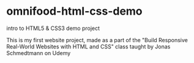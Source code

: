 # omnifood-html-css-demo
intro to HTML5 &amp; CSS3 demo project 

This is my first website project, made as a part of the "Build Responsive Real-World Websites with HTML and CSS" class taught by Jonas Schmedtmann on Udemy 
